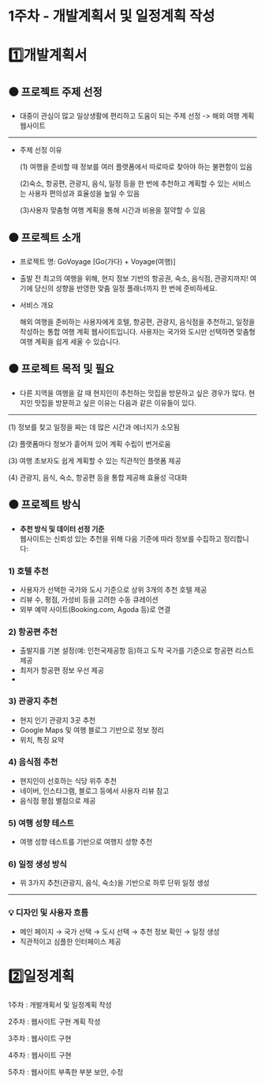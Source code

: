# 1주차 - 개발계획서 및 일정계획 작성

# 1️⃣개발계획서 
## ⚫ 프로젝트 주제 선정
- 대중이 관심이 많고 일상생활에 편리하고 도움이 되는 주제 선정  -> 해외 여행 계획 웹사이트
---
- 주제 선정 이유
  
  (1) 여행을 준비할 때 정보를 여러 플랫폼에서 따로따로 찾아야 하는 불편함이 있음

  (2)숙소, 항공편, 관광지, 음식, 일정 등을 한 번에 추천하고 계획할 수 있는 서비스는 사용자 편의성과 효율성을 높일 
     수 있음

  (3)사용자 맞춤형 여행 계획을 통해 시간과 비용을 절약할 수 있음


## ⚫ 프로젝트 소개
- 프로젝트 명: GoVoyage [Go(가다) + Voyage(여행)]
  
- 출발 전 최고의 여행을 위해, 현지 정보 기반의 항공권, 숙소, 음식점, 관광지까지! 여기에 당신의 성향을 반영한 맞춤 일정 플래너까지 한 번에 준비하세요.

- 서비스 개요
  
  해외 여행을 준비하는 사용자에게 호텔, 항공편, 관광지, 음식점을 추천하고, 일정을 작성하는 통합 여행 계획 웹사이트입니다. 사용자는 국가와 도시만 선택하면 맞춤형 여행 계획을 쉽게 세울 수 있습니다.

## ⚫ 프로젝트 목적 및 필요
- 다른 지역을 여행을 갈 때 현지인이 추천하는 맛집을 방문하고 싶은 경우가 많다. 현지인 맛집을 방문하고 싶은 이유는 다음과 같은 이유들이 있다.
---

(1) 정보를 찾고 일정을 짜는 데 많은 시간과 에너지가 소모됨

(2) 플랫폼마다 정보가 흩어져 있어 계획 수립이 번거로움

(3) 여행 초보자도 쉽게 계획할 수 있는 직관적인 플랫폼 제공

(4) 관광지, 음식, 숙소, 항공편 등을 통합 제공해 효율성 극대화


## ⚫ 프로젝트 방식

- **추천 방식 및 데이터 선정 기준**  
  웹사이트는 신뢰성 있는 추천을 위해 다음 기준에 따라 정보를 수집하고 정리합니다:

### 1) 호텔 추천
- 사용자가 선택한 국가와 도시 기준으로 상위 3개의 추천 호텔 제공
- 리뷰 수, 평점, 가성비 등을 고려한 수동 큐레이션
- 외부 예약 사이트(Booking.com, Agoda 등)로 연결

### 2) 항공편 추천
- 출발지를 기본 설정(예: 인천국제공항 등)하고 도착 국가를 기준으로 항공편 리스트 제공  
- 최저가 항공편 정보 우선 제공
- 
### 3) 관광지 추천
- 현지 인기 관광지 3곳 추천  
- Google Maps 및 여행 블로그 기반으로 정보 정리  
- 위치, 특징 요약

### 4) 음식점 추천
- 현지인이 선호하는 식당 위주 추천  
- 네이버, 인스타그램, 블로그 등에서 사용자 리뷰 참고  
- 음식점 평점 별점으로 제공

### 5) 여행 성향 테스트
- 여행 성향 테스트를 기반으로 여행지 성향 추천

### 6) 일정 생성 방식
- 위 3가지 추천(관광지, 음식, 숙소)을 기반으로 하루 단위 일정 생성

---

### 💡 디자인 및 사용자 흐름
- 메인 페이지 → 국가 선택 → 도시 선택 → 추천 정보 확인 → 일정 생성
- 직관적이고 심플한 인터페이스 제공


# 2️⃣일정계획
1주차 : 개발개획서 및 일정계획 작성

2주차 : 웹사이트 구현 계획 작성

3주차 : 웹사이트 구현

4주차 : 웹사이트 구현

5주차 : 웹사이트 부족한 부분 보안, 수정

